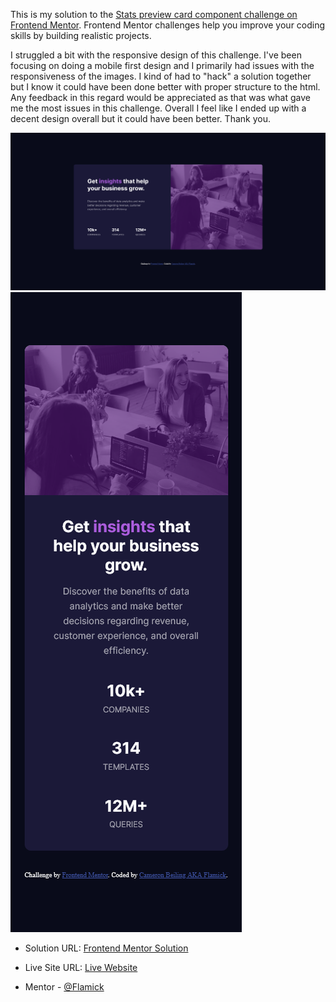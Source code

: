 This is my solution to the [Stats preview card component challenge on Frontend Mentor](https://www.frontendmentor.io/challenges/stats-preview-card-component-8JqbgoU62). Frontend Mentor challenges help you improve your coding skills by building realistic projects. 

I struggled a bit with the responsive design of this challenge. I've been focusing on doing a mobile first design and I primarily had issues with the responsiveness of the images. I kind of had to "hack" a solution together but I know it could have been done better with proper structure to the html. Any feedback in this regard would be appreciated as that was what gave me the most issues in this challenge. Overall I feel like I ended up with a decent design overall but it could have been better. Thank you.

![](dist/images/screenshot-desktop.png)
![](dist/images/screenshot-mobile.png)



- Solution URL: [Frontend Mentor Solution](https://www.frontendmentor.io/solutions/html-css-flexbox-vanilla-javascript-uQURmJAEf)
- Live Site URL: [Live Website](https://affectionate-visvesvaraya-88559e.netlify.app/)

-  Mentor - [@Flamick](https://www.frontendmentor.io/profile/flamick)